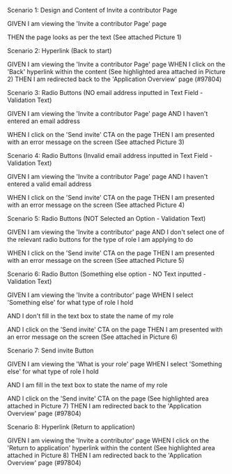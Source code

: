 ​Scenario 1: Design and Content of Invite a contributor Page

GIVEN I am viewing the 'Invite a contributor Page' page

THEN the page looks as per the text (See attached Picture 1)



Scenario 2: Hyperlink (Back to start)

GIVEN I am viewing the 'Invite a contributor Page' page
WHEN I click on the 'Back' hyperlink within the content (See highlighted area attached in Picture 2)
THEN I am redirected back to the 'Application Overview' page (#97804)

Scenario 3: Radio Buttons (NO email address inputted in Text Field - Validation Text)

GIVEN I am viewing the 'Invite a contributor Page' page
AND I haven't entered an email address

WHEN I click on the 'Send invite' CTA on the page 
THEN I am presented with an error message on the screen (See attached Picture 3)

Scenario 4: Radio Buttons (Invalid email address inputted in Text Field - Validation Text)

GIVEN I am viewing the 'Invite a contributor Page' page
AND I haven't entered a valid email address

WHEN I click on the 'Send invite' CTA on the page 
THEN I am presented with an error message on the screen (See attached Picture 4)

Scenario 5: Radio Buttons (NOT Selected an Option - Validation Text)

GIVEN I am viewing the 'Invite a contributor' page
AND I don't select one of the relevant radio buttons for the type of role I am applying to do

WHEN I click on the 'Send invite' CTA on the page 
THEN I am presented with an error message on the screen (See attached Picture 5)

Scenario 6: Radio Button (Something else option - NO Text inputted  - Validation Text)

GIVEN I am viewing the 'Invite a contributor' page
WHEN I select 'Something else' for what type of role I hold

AND I don't fill in the text box to state the name of my role 

AND I click on the 'Send invite' CTA on the page 
THEN I am presented with an error message on the screen (See attached in Picture 6)

Scenario 7: Send invite Button

GIVEN I am viewing the 'What is your role' page
WHEN I select 'Something else' for what type of role I hold

AND I am fill in the text box to state the name of my role

AND I click on the 'Send invite' CTA on the page (See highlighted area attached in Picture 7)
THEN I am redirected back to the 'Application Overview' page (#97804)

Scenario 8: Hyperlink (Return to application)

GIVEN I am viewing the 'Invite a contributor' page
WHEN I click on the 'Return to application' hyperlink within the content (See highlighted area attached in Picture 8)
THEN I am redirected back to the 'Application Overview' page (#97804)
